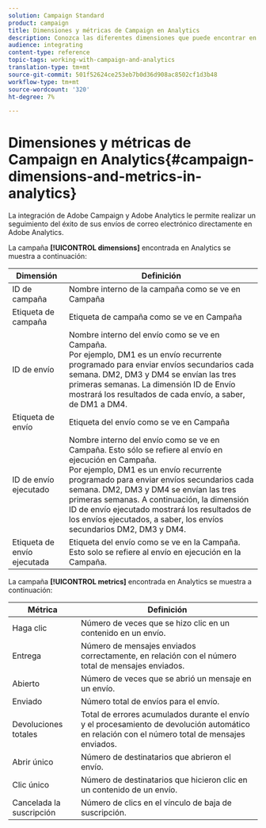 ```yaml
---
solution: Campaign Standard
product: campaign
title: Dimensiones y métricas de Campaign en Analytics
description: Conozca las diferentes dimensiones que puede encontrar en Adobe Analytics para realizar el seguimiento de inicios de sus envíos de correo electrónico desde Adobe Campaign.
audience: integrating
content-type: reference
topic-tags: working-with-campaign-and-analytics
translation-type: tm+mt
source-git-commit: 501f52624ce253eb7b0d36d908ac8502cf1d3b48
workflow-type: tm+mt
source-wordcount: '320'
ht-degree: 7%

---
```



# Dimensiones y métricas de Campaign en Analytics{#campaign-dimensions-and-metrics-in-analytics}

La integración de Adobe Campaign y Adobe Analytics le permite realizar un seguimiento del éxito de sus envíos de correo electrónico directamente en Adobe Analytics.

La campaña **[!UICONTROL dimensions]** encontrada en Analytics se muestra a continuación:

<table> 
 <thead> 
  <tr> 
   <th> Dimensión<br /> </th> 
   <th> Definición<br /> </th> 
  </tr> 
 </thead> 
 <tbody> 
  <tr> 
   <td> ID de campaña<br /> </td> 
   <td> Nombre interno de la campaña como se ve en Campaña<br /> </td> 
  </tr> 
  <tr> 
   <td> Etiqueta de campaña<br /> </td> 
   <td> Etiqueta de campaña como se ve en Campaña<br /> </td> 
  </tr> 
  <tr> 
   <td> ID de envío<br /> </td> 
   <td> Nombre interno del envío como se ve en Campaña.<br /> Por ejemplo, DM1 es un envío recurrente programado para enviar envíos secundarios cada semana. DM2, DM3 y DM4 se envían las tres primeras semanas. La dimensión ID de Envío mostrará los resultados de cada envío, a saber, de DM1 a DM4. <br /> </td> 
  </tr> 
  <tr> 
   <td> Etiqueta de envío<br /> </td> 
   <td> Etiqueta del envío como se ve en Campaña<br /> </td> 
  </tr> 
  <tr> 
   <td> ID de envío ejecutado<br /> </td> 
   <td> Nombre interno del envío como se ve en Campaña. Esto sólo se refiere al envío en ejecución en Campaña.<br /> Por ejemplo, DM1 es un envío recurrente programado para enviar envíos secundarios cada semana. DM2, DM3 y DM4 se envían las tres primeras semanas. A continuación, la dimensión ID de envío ejecutado mostrará los resultados de los envíos ejecutados, a saber, los envíos secundarios DM2, DM3 y DM4. <br /> </td> 
  </tr> 
  <tr> 
   <td> Etiqueta de envío ejecutada<br /> </td> 
   <td> Etiqueta del envío como se ve en la Campaña. Esto solo se refiere al envío en ejecución en la Campaña.<br /> </td> 
  </tr> 
 </tbody> 
</table>

La campaña **[!UICONTROL metrics]** encontrada en Analytics se muestra a continuación:

<table> 
 <thead> 
  <tr> 
   <th> Métrica<br /> </th> 
   <th> Definición<br /> </th> 
  </tr> 
 </thead> 
 <tbody> 
  <tr> 
   <td> Haga clic<br /> </td> 
   <td> Número de veces que se hizo clic en un contenido en un envío.<br /> </td> 
  </tr> 
  <tr> 
   <td> Entrega<br /> </td> 
   <td> Número de mensajes enviados correctamente, en relación con el número total de mensajes enviados.<br /> </td> 
  </tr> 
  <tr> 
   <td> Abierto<br /> </td> 
   <td> Número de veces que se abrió un mensaje en un envío.<br /> </td> 
  </tr> 
  <tr> 
   <td> Enviado<br /> </td> 
   <td> Número total de envíos para el envío.<br /> </td> 
  </tr> 
  <tr> 
   <td> Devoluciones totales<br /> </td> 
   <td> Total de errores acumulados durante el envío y el procesamiento de devolución automático en relación con el número total de mensajes enviados.<br /> </td> 
  </tr> 
  <tr> 
   <td> Abrir único<br /> </td> 
   <td> Número de destinatarios que abrieron el envío.<br /> </td> 
  </tr> 
  <tr> 
   <td> Clic único<br /> </td> 
   <td> Número de destinatarios que hicieron clic en un contenido de un envío.<br /> </td> 
  </tr> 
  <tr> 
   <td> Cancelada la suscripción<br /> </td> 
   <td> Número de clics en el vínculo de baja de suscripción.<br /> </td> 
  </tr> 
 </tbody> 
</table>

